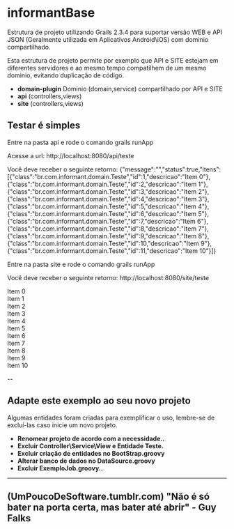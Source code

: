informantBase
=============

Estrutura de projeto utilizando Grails 2.3.4 para suportar versão WEB e API JSON (Geralmente utilizada em Aplicativos Android\iOS) com dominio compartilhado.

Esta estrutura de projeto permite por exemplo que API e SITE estejam em diferentes servidores e ao mesmo tempo compatilhem de um mesmo dominio, evitando duplicação de código.

* **domain-plugin** Dominio (domain,service) compartilhado por API e SITE
* **api** (controllers,views)
* **site** (controllers,views)

## Testar é simples

Entre na pasta api e rode o comando grails runApp

Acesse a url:
http://localhost:8080/api/teste

Você deve receber o seguinte retorno:
{"message":"","status":true,"itens":[{"class":"br.com.informant.domain.Teste","id":1,"descricao":"Item 0"},{"class":"br.com.informant.domain.Teste","id":2,"descricao":"Item 1"},{"class":"br.com.informant.domain.Teste","id":3,"descricao":"Item 2"},{"class":"br.com.informant.domain.Teste","id":4,"descricao":"Item 3"},{"class":"br.com.informant.domain.Teste","id":5,"descricao":"Item 4"},{"class":"br.com.informant.domain.Teste","id":6,"descricao":"Item 5"},{"class":"br.com.informant.domain.Teste","id":7,"descricao":"Item 6"},{"class":"br.com.informant.domain.Teste","id":8,"descricao":"Item 7"},{"class":"br.com.informant.domain.Teste","id":9,"descricao":"Item 8"},{"class":"br.com.informant.domain.Teste","id":10,"descricao":"Item 9"},{"class":"br.com.informant.domain.Teste","id":11,"descricao":"Item 10"}]}

Entre na pasta site e rode o comando grails runApp

Você deve receber o seguinte retorno:
http://localhost:8080/site/teste

<html>
	<head>
		<title>Teste</title>
		<meta name="description" content="">
		<meta name="keywords" content="">
	</head>
<body>
	<div>Item 0</div>
	<div>Item 1</div>
	<div>Item 2</div>
	<div>Item 3</div>
	<div>Item 4</div>
	<div>Item 5</div>
	<div>Item 6</div>
	<div>Item 7</div>
	<div>Item 8</div>
	<div>Item 9</div>
	<div>Item 10</div>
</body>
</html>

-- 

## Adapte este exemplo ao seu novo projeto

Algumas entidades foram criadas para exemplificar o uso, lembre-se de excluí-las caso inicie um novo projeto.

* **Renomear projeto de acordo com a necessidade..** 
* **Excluir Controller\Service\View e Entidade Teste.**
* **Excluir criação de entidades no BootStrap.groovy**
* **Alterar banco de dados no DataSource.groovy**
* **Excluir ExemploJob.groovy..**
  
----------------------------------------------------------------


(UmPoucoDeSoftware.tumblr.com)
"Não é só bater na porta certa, mas bater até abrir" - Guy Falks
----------------------------------------------------------------
